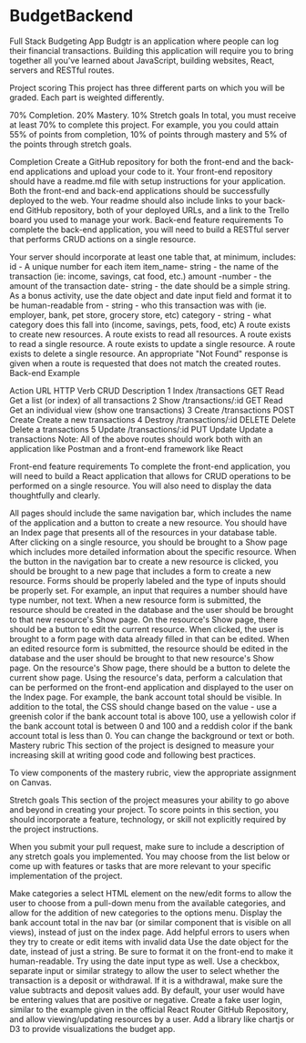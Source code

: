 # BudgetBackend
Full Stack Budgeting App Budgtr is an application where people can log their financial transactions. Building this application will require you to bring together all you've learned about JavaScript, building websites, React, servers and RESTful routes.

Project scoring This project has three different parts on which you will be graded. Each part is weighted differently.

70% Completion. 20% Mastery. 10% Stretch goals In total, you must receive at least 70% to complete this project. For example, you you could attain 55% of points from completion, 10% of points through mastery and 5% of the points through stretch goals.

Completion Create a GitHub repository for both the front-end and the back-end applications and upload your code to it. Your front-end repository should have a readme.md file with setup instructions for your application. Both the front-end and back-end applications should be successfully deployed to the web. Your readme should also include links to your back-end GitHub repository, both of your deployed URLs, and a link to the Trello board you used to manage your work. Back-end feature requirements To complete the back-end application, you will need to build a RESTful server that performs CRUD actions on a single resource.

Your server should incorporate at least one table that, at minimum, includes: id - A unique number for each item item_name- string - the name of the transaction (ie: income, savings, cat food, etc.) amount -number - the amount of the transaction date- string - the date should be a simple string. As a bonus activity, use the date object and date input field and format it to be human-readable from - string - who this transaction was with (ie. employer, bank, pet store, grocery store, etc) category - string - what category does this fall into (income, savings, pets, food, etc) A route exists to create new resources. A route exists to read all resources. A route exists to read a single resource. A route exists to update a single resource. A route exists to delete a single resource. An appropriate "Not Found" response is given when a route is requested that does not match the created routes. Back-end Example

Action URL HTTP Verb CRUD Description
1 Index /transactions GET Read Get a list (or index) of all transactions 2 Show /transactions/:id GET Read Get an individual view (show one transactions) 3 Create /transactions POST Create Create a new transactions 4 Destroy /transactions/:id DELETE Delete Delete a transactions 5 Update /transactions/:id PUT Update Update a transactions Note: All of the above routes should work both with an application like Postman and a front-end framework like React

Front-end feature requirements To complete the front-end application, you will need to build a React application that allows for CRUD operations to be performed on a single resource. You will also need to display the data thoughtfully and clearly.

All pages should include the same navigation bar, which includes the name of the application and a button to create a new resource. You should have an Index page that presents all of the resources in your database table. After clicking on a single resource, you should be brought to a Show page which includes more detailed information about the specific resource. When the button in the navigation bar to create a new resource is clicked, you should be brought to a new page that includes a form to create a new resource. Forms should be properly labeled and the type of inputs should be properly set. For example, an input that requires a number should have type number, not text. When a new resource form is submitted, the resource should be created in the database and the user should be brought to that new resource's Show page. On the resource's Show page, there should be a button to edit the current resource. When clicked, the user is brought to a form page with data already filled in that can be edited. When an edited resource form is submitted, the resource should be edited in the database and the user should be brought to that new resource's Show page. On the resource's Show page, there should be a button to delete the current show page. Using the resource's data, perform a calculation that can be performed on the front-end application and displayed to the user on the Index page. For example, the bank account total should be visible. In addition to the total, the CSS should change based on the value - use a greenish color if the bank account total is above 100, use a yellowish color if the bank account total is between 0 and 100 and a reddish color if the bank account total is less than 0. You can change the background or text or both. Mastery rubric This section of the project is designed to measure your increasing skill at writing good code and following best practices.

To view components of the mastery rubric, view the appropriate assignment on Canvas.

Stretch goals This section of the project measures your ability to go above and beyond in creating your project. To score points in this section, you should incorporate a feature, technology, or skill not explicitly required by the project instructions.

When you submit your pull request, make sure to include a description of any stretch goals you implemented. You may choose from the list below or come up with features or tasks that are more relevant to your specific implementation of the project.

Make categories a select HTML element on the new/edit forms to allow the user to choose from a pull-down menu from the available categories, and allow for the addition of new categories to the options menu. Display the bank account total in the nav bar (or similar component that is visible on all views), instead of just on the index page. Add helpful errors to users when they try to create or edit items with invalid data Use the date object for the date, instead of just a string. Be sure to format it on the front-end to make it human-readable. Try using the date input type as well. Use a checkbox, separate input or similar strategy to allow the user to select whether the transaction is a deposit or withdrawal. If it is a withdrawal, make sure the value subtracts and deposit values add. By default, your user would have be entering values that are positive or negative. Create a fake user login, similar to the example given in the official React Router GitHub Repository, and allow viewing/updating resources by a user. Add a library like chartjs or D3 to provide visualizations the budget app.